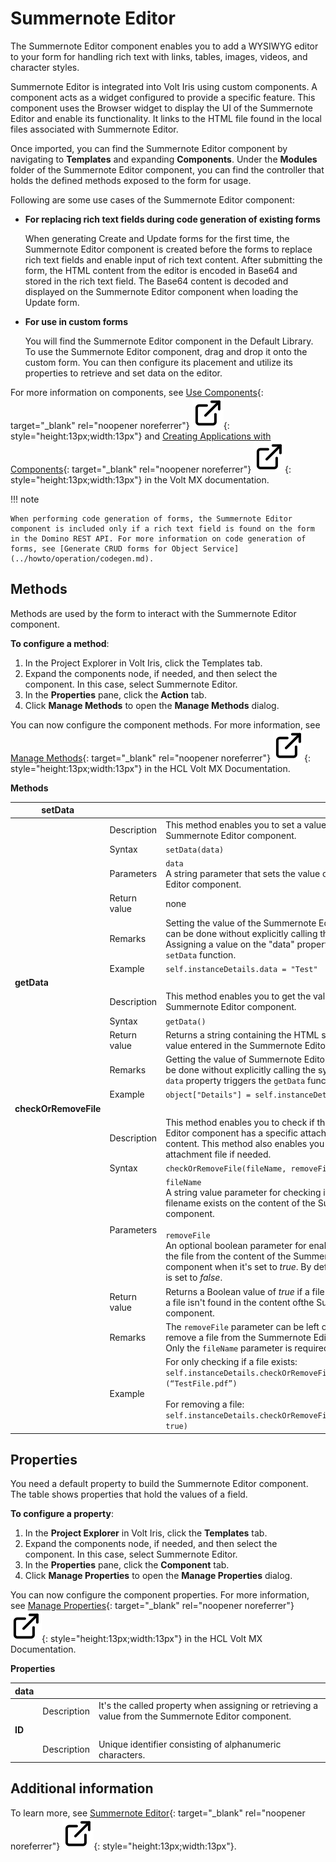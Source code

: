 # Summernote Editor 

The Summernote Editor component enables you to add a WYSIWYG editor to your form for handling rich text with links, tables, images, videos, and character styles.

Summernote Editor is integrated into Volt Iris using custom components. A component acts as a widget configured to provide a specific feature. This component uses the Browser widget to display the UI of the Summernote Editor and enable its functionality. It links to the HTML file found in the local files associated with Summernote Editor.

Once imported, you can find the Summernote Editor component by navigating to **Templates** and expanding **Components**. Under the **Modules** folder of the Summernote Editor component, you can find the controller that holds the defined methods exposed to the form for usage.

Following are some use cases of the Summernote Editor component:

- **For replacing rich text fields during code generation of existing forms**

    When generating Create and Update forms for the first time, the Summernote Editor component is created before the forms to replace rich text fields and enable input of rich text content. After submitting the form, the HTML content from the editor is encoded in Base64 and stored in the rich text field. The Base64 content is decoded and displayed on the Summernote Editor component when loading the Update form.

- **For use in custom forms**

    You will find the Summernote Editor component in the Default Library. To use the Summernote Editor component, drag and drop it onto the custom form. You can then configure its placement and utilize its properties to retrieve and set data on the editor.

For more information on components, see [Use Components](https://help.hcl-software.com/voltmx/v10/Iris/iris_user_guide/Content/C_UsingComponents.html "Link opens a new tab"){: target="_blank" rel="noopener noreferrer"}&nbsp;![link image](../assets/images/external-link.svg){: style="height:13px;width:13px"} and [Creating Applications with Components](https://help.hcl-software.com/voltmx/v10/Iris/iris_user_guide/Content/C_DesigningWorkingWithComponents.html "Link opens a new tab"){: target="_blank" rel="noopener noreferrer"}&nbsp;![link image](../assets/images/external-link.svg){: style="height:13px;width:13px"} in the Volt MX documentation.

!!! note

    When performing code generation of forms, the Summernote Editor component is included only if a rich text field is found on the form in the Domino REST API. For more information on code generation of forms, see [Generate CRUD forms for Object Service](../howto/operation/codegen.md).

## Methods

Methods are used by the form to interact with the Summernote Editor component.

**To configure a method**:

1. In the Project Explorer in Volt Iris, click the Templates tab.
2. Expand the components node, if needed, and then select the component. In this case, select Summernote Editor.
3. In the **Properties** pane, click the **Action** tab.
4. Click **Manage Methods** to open the **Manage Methods** dialog.

You can now configure the component methods. For more information, see [Manage Methods](https://help.hcl-software.com/voltmx/v10/Iris/iris_user_guide/Content/C_CreatingComponent.html#manage-methods-of-a-component-with-a-contract "Link opens a new tab"){: target="_blank" rel="noopener noreferrer"}&nbsp;![link image](../assets/images/external-link.svg){: style="height:13px;width:13px"} in the HCL Volt MX Documentation.

**Methods**

|setData| | |
|---|---|---|
||Description|This method enables you to set a value for the Summernote Editor component.|
||Syntax|`setData(data)`|
||Parameters|`data`<br>A string parameter that sets the value of the Summernote Editor component.|
||Return value|none|
||Remarks|Setting the value of the Summernote Editor component can be done without explicitly calling the syntax. Assigning a value on the "data" property triggers the `setData` function. 
||Example|`self.instanceDetails.data = "Test"`|
|**getData**| | |
||Description|This method enables you to get the value of the Summernote Editor component.|
||Syntax|`getData()`|
||Return value|Returns a string containing the HTML string content of the value entered in the Summernote Editor component.|
||Remarks|Getting the value of Summernote Editor component can be done without explicitly calling the syntax. Calling the `data` property triggers the `getData` function.|
||Example|`object["Details"] = self.instanceDetails.data`|
|**checkOrRemoveFile**|||
||Description|This method enables you to check if the Summernote Editor component has a specific attachment on its content. This method also enables you to remove the attachment file if needed.|
||Syntax|`checkOrRemoveFile(fileName, removeFile = false)`|
||Parameters|`fileName`</br> A string value parameter for checking if a specified filename exists on the content of the Summernote Editor component. </br></br> `removeFile` </br> An optional boolean parameter for enabling the removal of the file from the content of the Summernote Editor component when it's set to *true*. By default, the parameter is set to *false*.|
||Return value|Returns a Boolean value of *true* if a file exists, and *false* if a file isn't found in the content ofthe  Summernote Editor component.|
||Remarks|The `removeFile` parameter can be left out if you won't remove a file from the Summernote Editor component. Only the `fileName` parameter is required.|
||Example|For only checking if a file exists: </br> `self.instanceDetails.checkOrRemoveFile (“TestFile.pdf”)` </br></br> For removing a file:</br> `self.instanceDetails.checkOrRemoveFile(“TestFile.pdf”, true)`|

## Properties

You need a default property to build the Summernote Editor component. The table shows properties that hold the values of a field.

**To configure a property**:

1. In the **Project Explorer** in Volt Iris, click the **Templates** tab.
2. Expand the components node, if needed, and then select the component. In this case, select Summernote Editor. 
3. In the **Properties** pane, click the **Component** tab.
4. Click **Manage Properties** to open the **Manage Properties** dialog.

You can now configure the component properties. For more information, see [Manage Properties](https://help.hcl-software.com/voltmx/v10/Iris/iris_user_guide/Content/C_CreatingComponent.html#manage-properties-of-a-component-with-a-contract "Link opens a new tab"){: target="_blank" rel="noopener noreferrer"}&nbsp;![link image](../assets/images/external-link.svg){: style="height:13px;width:13px"} in the HCL Volt MX Documentation.

**Properties**

|data|||
|---|---|---|
||Description|It's the called property when assigning or retrieving a value from the Summernote Editor component.|
|**ID**|||
||Description|Unique identifier consisting of alphanumeric characters.|

## Additional information

To learn more, see [Summernote Editor](https://summernote.org/ "Link opens a new tab"){: target="_blank" rel="noopener noreferrer"}&nbsp;![link image](../assets/images/external-link.svg){: style="height:13px;width:13px"}.